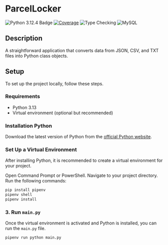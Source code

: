 # ParcelLocker
![Python 3.12.4 Badge](https://img.shields.io/badge/python-3.12.4-blue?logo=python&logoColor=white&labelColor=black) 
[![Coverage](https://img.shields.io/badge/coverage-91%25-brightgreen)](https://dzony97.github.io/PythonFileHandling/htmlcov/index.html)
![Type Checking](https://img.shields.io/badge/type_check-mypy-blue) 
![MySQL](https://img.shields.io/badge/database-MySQL-blue?logo=mysql&logoColor=white&labelColor=black)



## Description
A straightforward application that converts data from JSON, CSV, and TXT files into Python class objects.

## Setup

To set up the project locally, follow these steps.

### Requirements

- Python 3.13
- Virtual environment (optional but recommended)

### Installation Python
Download the latest version of Python from the [official Python website](https://www.python.org/downloads/).

### Set Up a Virtual Environment
After installing Python, it is recommended to create a virtual environment for your project.

Open Command Prompt or PowerShell.
Navigate to your project directory.
Run the following commands:
```bash
pip install pipenv
pipenv shell
pipenv install
```


### 3. Run `main.py`

Once the virtual environment is activated and Python is installed, you can run the `main.py` file.


```
pipenv run python main.py
```
